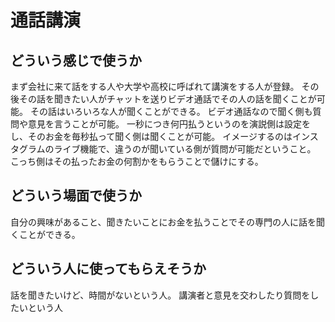 # 通話講演

 ## どういう感じで使うか
まず会社に来て話をする人や大学や高校に呼ばれて講演をする人が登録。
その後その話を聞きたい人がチャットを送りビデオ通話でその人の話を聞くことが可能。
その話はいろいろな人が聞くことができる。
ビデオ通話なので聞く側も質問や意見を言うことが可能。
一秒につき何円払うというのを演説側は設定をし、そのお金を毎秒払って聞く側は聞くことが可能。
イメージするのはインスタグラムのライブ機能で、違うのが聞いている側が質問が可能だということ。
こっち側はその払ったお金の何割かをもらうことで儲けにする。

 ## どういう場面で使うか
自分の興味があること、聞きたいことにお金を払うことでその専門の人に話を聞くことができる。

 ## どういう人に使ってもらえそうか
話を聞きたいけど、時間がないという人。
講演者と意見を交わしたり質問をしたいという人